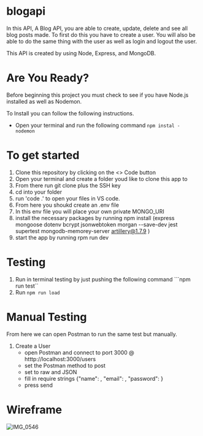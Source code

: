 # blogapi

In this API, A Blog API, you are able to create, update, delete and see all blog posts made. To first do this you have to create a user. You will also be able to do the same thing with the user as well as login and logout the user.

This API is created by using Node, Express, and MongoDB.

# Are You Ready?

Before beginning this project you must check to see if you have Node.js installed as well as Nodemon.

To Install you can follow the following instructions.

- Open your terminal and run the following command
```npm instal - nodemon```

# To get started

1. Clone this repository by clicking on the <> Code button
2. Open your terminal and create a folder youd like to clone this app to
3. From there run git clone plus the SSH key
4. cd into your folder
5. run 'code .' to open your files in VS code.
6. From here you shoukd create an .env file
7. In this env file you will place your own private MONGO_URI
8. install the necessary packages by running npm install (express mongoose dotenv bcrypt jsonwebtoken morgan --save-dev jest supertest mongodb-memorey-server artillery@1.7.9 )
9. start the app by running rpm run dev

# Testing

1. Run in terminal testing by just pushing the following command ```npm run test``
2. Run ```npm run load```

# Manual Testing

From here we can open Postman to run the same test but manually.

1. Create a User
    - open Postman and connect to port 3000 @ htttp://localhost:3000/users
    - set the Postman method to post
    - set to raw and JSON
    - fill in require strings {"name": , "email": , "password":  }
    - press send
  
# Wireframe

![IMG_0546](https://github.com/dreedup/blogapi/assets/127633342/51645846-de90-4803-9913-a9305e907a28)
